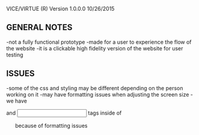 VICE/VIRTUE (R) Version 1.0.0.0 10/26/2015

GENERAL NOTES
-----------------------------------
-not a fully functional prototype
-made for a user to experience the flow of the website
-it is a clickable high fidelity version of the website for user testing

ISSUES
------------------------------------
-some of the css and styling may be different depending on the
person working on it
-may have formatting issues when adjusting the screen size
-we have <div> and <input> tags inside of <ul> because of formatting issues
